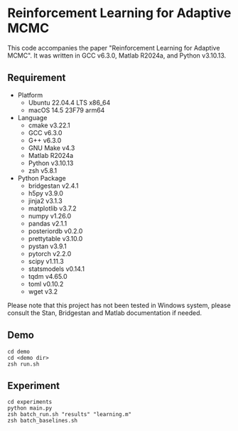 # Reinforcement Learning for Adaptive MCMC
This code accompanies the paper "Reinforcement Learning for Adaptive MCMC". It was written in GCC v6.3.0, Matlab R2024a, and Python v3.10.13.

## Requirement
- Platform
  - Ubuntu 22.04.4 LTS x86_64
  - macOS 14.5 23F79 arm64
- Language
   - cmake v3.22.1
   - GCC v6.3.0
   - G++ v6.3.0
   - GNU Make v4.3
   - Matlab R2024a
   - Python v3.10.13
   - zsh v5.8.1
- Python Package
  - bridgestan v2.4.1
  - h5py v3.9.0
  - jinja2 v3.1.3
  - matplotlib v3.7.2
  - numpy v1.26.0
  - pandas v2.1.1
  - posteriordb v0.2.0
  - prettytable v3.10.0
  - pystan v3.9.1
  - pytorch v2.2.0
  - scipy v1.11.3
  - statsmodels v0.14.1
  - tqdm v4.65.0
  - toml v0.10.2
  - wget v3.2

Please note that this project has not been tested in Windows system, please consult the Stan, Bridgestan and Matlab documentation if needed.

## Demo
```{bash}
cd demo
cd <demo dir>
zsh run.sh
```

## Experiment
```{bash}
cd experiments
python main.py
zsh batch_run.sh "results" "learning.m"
zsh batch_baselines.sh
```
